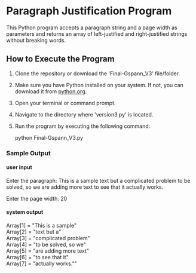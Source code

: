 

# Paragraph Justification Program

This Python program accepts a paragraph string and a page width as parameters and returns an array of left-justified and right-justified strings without breaking words.

## How to Execute the Program

1. Clone the repository or download the 'Final-Gspann_V3' file/folder.

2. Make sure you have Python installed on your system. If not, you can download it from [python.org](https://www.python.org/downloads/).

3. Open your terminal or command prompt.

4. Navigate to the directory where 'version3.py' is located.

5. Run the program by executing the following command:


   python Final-Gspann_V3.py
   
   
### Sample Output

#### user input
Enter the paragraph: This is a sample text but a complicated problem to be solved, so we are adding more text to see that it actually works.

Enter the page width: 20

#### system output
Array[1] = "This   is  a  sample"\
Array[2] = "text      but      a"\
Array[3] = "complicated  problem"\
Array[4] = "to  be solved, so we"\
Array[5] = "are adding more text"\
Array[6] = "to   see   that   it"\
Array[7] = "actually      works."\"
